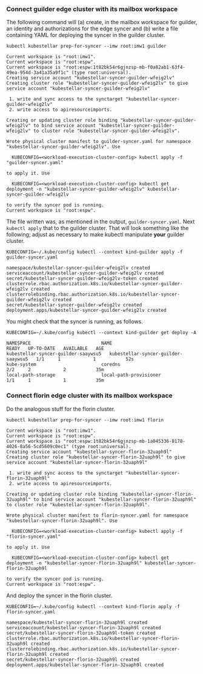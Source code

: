 <!--example1-stage-1b-start-->
### Connect guilder edge cluster with its mailbox workspace

The following command will (a) create, in the mailbox workspace for
guilder, an identity and authorizations for the edge syncer and (b)
write a file containing YAML for deploying the syncer in the guilder
cluster.

```shell
kubectl kubestellar prep-for-syncer --imw root:imw1 guilder
```
``` { .bash .no-copy }
Current workspace is "root:imw1".
Current workspace is "root:espw".
Current workspace is "root:espw:1t82bk54r6gjnzsp-mb-f0a82ab1-63f4-49ea-954d-3a41a35a9f1c" (type root:universal).
Creating service account "kubestellar-syncer-guilder-wfeig2lv"
Creating cluster role "kubestellar-syncer-guilder-wfeig2lv" to give service account "kubestellar-syncer-guilder-wfeig2lv"

 1. write and sync access to the synctarget "kubestellar-syncer-guilder-wfeig2lv"
 2. write access to apiresourceimports.

Creating or updating cluster role binding "kubestellar-syncer-guilder-wfeig2lv" to bind service account "kubestellar-syncer-guilder-wfeig2lv" to cluster role "kubestellar-syncer-guilder-wfeig2lv".

Wrote physical cluster manifest to guilder-syncer.yaml for namespace "kubestellar-syncer-guilder-wfeig2lv". Use

  KUBECONFIG=<workload-execution-cluster-config> kubectl apply -f "guilder-syncer.yaml"

to apply it. Use

  KUBECONFIG=<workload-execution-cluster-config> kubectl get deployment -n "kubestellar-syncer-guilder-wfeig2lv" kubestellar-syncer-guilder-wfeig2lv

to verify the syncer pod is running.
Current workspace is "root:espw".
```

The file written was, as mentioned in the output,
`guilder-syncer.yaml`.  Next `kubectl apply` that to the guilder
cluster.  That will look something like the following; adjust as
necessary to make kubectl manipulate **your** guilder cluster.

```shell
KUBECONFIG=~/.kube/config kubectl --context kind-guilder apply -f guilder-syncer.yaml
```
``` { .bash .no-copy }
namespace/kubestellar-syncer-guilder-wfeig2lv created
serviceaccount/kubestellar-syncer-guilder-wfeig2lv created
secret/kubestellar-syncer-guilder-wfeig2lv-token created
clusterrole.rbac.authorization.k8s.io/kubestellar-syncer-guilder-wfeig2lv created
clusterrolebinding.rbac.authorization.k8s.io/kubestellar-syncer-guilder-wfeig2lv created
secret/kubestellar-syncer-guilder-wfeig2lv created
deployment.apps/kubestellar-syncer-guilder-wfeig2lv created
```

You might check that the syncer is running, as follows.

```shell
KUBECONFIG=~/.kube/config kubectl --context kind-guilder get deploy -A
```
``` { .bash .no-copy }
NAMESPACE                          NAME                               READY   UP-TO-DATE   AVAILABLE   AGE
kubestellar-syncer-guilder-saaywsu5   kubestellar-syncer-guilder-saaywsu5   1/1     1            1           52s
kube-system                        coredns                            2/2     2            2           35m
local-path-storage                 local-path-provisioner             1/1     1            1           35m
```

### Connect florin edge cluster with its mailbox workspace

Do the analogous stuff for the florin cluster.

```shell
kubectl kubestellar prep-for-syncer --imw root:imw1 florin
```
``` { .bash .no-copy }
Current workspace is "root:imw1".
Current workspace is "root:espw".
Current workspace is "root:espw:1t82bk54r6gjnzsp-mb-1a045336-8178-4026-8a56-5cd5609c0ec1" (type root:universal).
Creating service account "kubestellar-syncer-florin-32uaph9l"
Creating cluster role "kubestellar-syncer-florin-32uaph9l" to give service account "kubestellar-syncer-florin-32uaph9l"

 1. write and sync access to the synctarget "kubestellar-syncer-florin-32uaph9l"
 2. write access to apiresourceimports.

Creating or updating cluster role binding "kubestellar-syncer-florin-32uaph9l" to bind service account "kubestellar-syncer-florin-32uaph9l" to cluster role "kubestellar-syncer-florin-32uaph9l".

Wrote physical cluster manifest to florin-syncer.yaml for namespace "kubestellar-syncer-florin-32uaph9l". Use

  KUBECONFIG=<workload-execution-cluster-config> kubectl apply -f "florin-syncer.yaml"

to apply it. Use

  KUBECONFIG=<workload-execution-cluster-config> kubectl get deployment -n "kubestellar-syncer-florin-32uaph9l" kubestellar-syncer-florin-32uaph9l

to verify the syncer pod is running.
Current workspace is "root:espw".
```

And deploy the syncer in the florin cluster.

```shell
KUBECONFIG=~/.kube/config kubectl --context kind-florin apply -f florin-syncer.yaml 
```
``` { .bash .no-copy }
namespace/kubestellar-syncer-florin-32uaph9l created
serviceaccount/kubestellar-syncer-florin-32uaph9l created
secret/kubestellar-syncer-florin-32uaph9l-token created
clusterrole.rbac.authorization.k8s.io/kubestellar-syncer-florin-32uaph9l created
clusterrolebinding.rbac.authorization.k8s.io/kubestellar-syncer-florin-32uaph9l created
secret/kubestellar-syncer-florin-32uaph9l created
deployment.apps/kubestellar-syncer-florin-32uaph9l created
```
<!--example1-stage-1b-end-->
